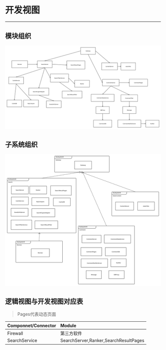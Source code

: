 # 开发视图

---

## 模块组织

![](/assets/模块组织.svg)

## 子系统组织

![](/assets/子系统组织.svg)

## 逻辑视图与开发视图对应表

> Pages代表动态页面

| Componnet/Connector | Module |
| :--- | :--- |
| Firewall | 第三方软件 |
| SearchService | SearchServer,Ranker,SearchResultPages |



